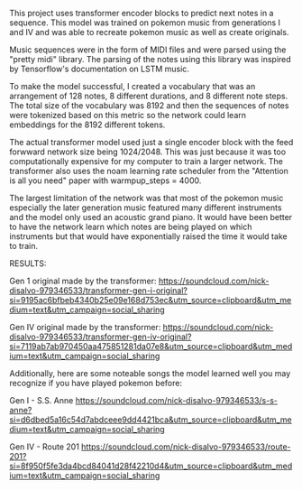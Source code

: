 This project uses transformer encoder blocks to predict next notes in a sequence. This model was trained on pokemon music from generations I and IV and was able to recreate pokemon music as well as create originals. 

Music sequences were in the form of MIDI files and were parsed using the "pretty midi" library. The parsing of the notes using this library was inspired by Tensorflow's documentation on LSTM music. 

To make the model successful, I created a vocabulary that was an arrangement of 128 notes, 8 different durations, and 8 different note steps. The total size of the vocabulary was 8192 and then the sequences of notes were tokenized based on this metric so the network could learn embeddings for the 8192 different tokens. 

The actual transformer model used just a single encoder block with the feed forwward network size being 1024/2048. This was just because it was too computationally expensive for my computer to train a larger network. The transformer also uses the noam learning rate scheduler from the "Attention is all you need" paper with warmpup_steps = 4000. 

The largest limitation of the network was that most of the pokemon music especially the later generation music featured many different instruments and the model only used an acoustic grand piano. It would have been better to have the network learn which notes are being played on which instruments but that would have exponentially raised the time it would take to train. 

RESULTS:

Gen 1 original made by the transformer:
https://soundcloud.com/nick-disalvo-979346533/transformer-gen-i-original?si=9195ac6bfbeb4340b25e09e168d753ec&utm_source=clipboard&utm_medium=text&utm_campaign=social_sharing


Gen IV original made by the transformer:
https://soundcloud.com/nick-disalvo-979346533/transformer-gen-iv-original?si=7119ab7ab970450aa475851281da07e8&utm_source=clipboard&utm_medium=text&utm_campaign=social_sharing


Additionally, here are some noteable songs the model learned well you may recognize if you have played pokemon before:

Gen I - S.S. Anne
https://soundcloud.com/nick-disalvo-979346533/s-s-anne?si=d6dbed5a16c54d7abdceee9dd4421bca&utm_source=clipboard&utm_medium=text&utm_campaign=social_sharing

Gen IV - Route 201
https://soundcloud.com/nick-disalvo-979346533/route-201?si=8f950f5fe3da4bcd84041d28f42210d4&utm_source=clipboard&utm_medium=text&utm_campaign=social_sharing
